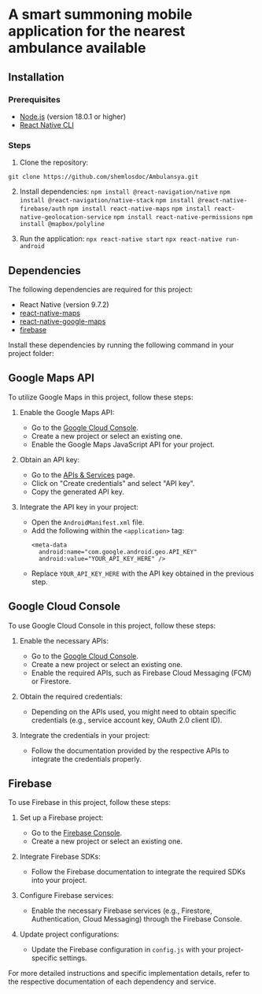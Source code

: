 # A smart summoning mobile application for the nearest ambulance available

## Installation

### Prerequisites
- [Node.js](https://nodejs.org/) (version 18.0.1 or higher)
- [React Native CLI](https://reactnative.dev/docs/environment-setup)

### Steps
1. Clone the repository:
```
git clone https://github.com/shemlosdoc/Ambulansya.git
```

2. Install dependencies:
`npm install @react-navigation/native`
`npm install @react-navigation/native-stack`
`npm install @react-native-firebase/auth`
`npm install react-native-maps`
`npm install react-native-geolocation-service`
`npm install react-native-permissions`
`npm install @mapbox/polyline`

3. Run the application:
`npx react-native start`
`npx react-native run-android`

## Dependencies

The following dependencies are required for this project:

- React Native (version 9.7.2)
- [react-native-maps](https://github.com/react-native-maps/react-native-maps)
- [react-native-google-maps](https://github.com/react-native-maps/react-native-google-maps)
- [firebase](https://firebase.google.com/)

Install these dependencies by running the following command in your project folder:

## Google Maps API

To utilize Google Maps in this project, follow these steps:

1. Enable the Google Maps API:
   - Go to the [Google Cloud Console](https://console.cloud.google.com/).
   - Create a new project or select an existing one.
   - Enable the Google Maps JavaScript API for your project.

2. Obtain an API key:
   - Go to the [APIs & Services](https://console.cloud.google.com/apis/credentials) page.
   - Click on "Create credentials" and select "API key".
   - Copy the generated API key.

3. Integrate the API key in your project:
   - Open the `AndroidManifest.xml` file.
   - Add the following within the `<application>` tag:
     ```
     <meta-data
       android:name="com.google.android.geo.API_KEY"
       android:value="YOUR_API_KEY_HERE" />
     ```
   - Replace `YOUR_API_KEY_HERE` with the API key obtained in the previous step.

## Google Cloud Console

To use Google Cloud Console in this project, follow these steps:

1. Enable the necessary APIs:
   - Go to the [Google Cloud Console](https://console.cloud.google.com/).
   - Create a new project or select an existing one.
   - Enable the required APIs, such as Firebase Cloud Messaging (FCM) or Firestore.

2. Obtain the required credentials:
   - Depending on the APIs used, you might need to obtain specific credentials (e.g., service account key, OAuth 2.0 client ID).

3. Integrate the credentials in your project:
   - Follow the documentation provided by the respective APIs to integrate the credentials properly.

## Firebase

To use Firebase in this project, follow these steps:

1. Set up a Firebase project:
   - Go to the [Firebase Console](https://console.firebase.google.com/).
   - Create a new project or select an existing one.

2. Integrate Firebase SDKs:
   - Follow the Firebase documentation to integrate the required SDKs into your project.

3. Configure Firebase services:
   - Enable the necessary Firebase services (e.g., Firestore, Authentication, Cloud Messaging) through the Firebase Console.

4. Update project configurations:
   - Update the Firebase configuration in `config.js` with your project-specific settings.

For more detailed instructions and specific implementation details, refer to the respective documentation of each dependency and service.

